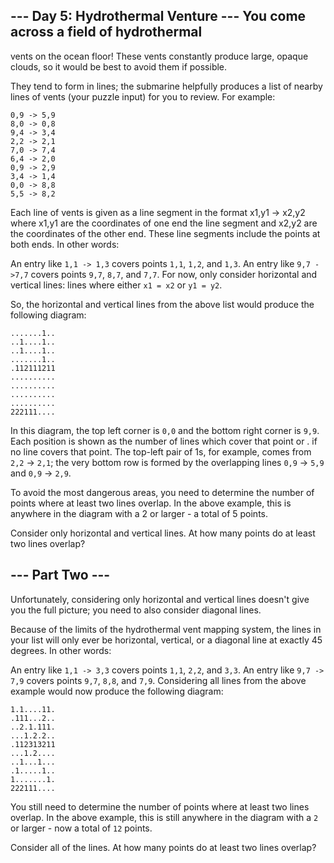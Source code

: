 ## --- Day 5: Hydrothermal Venture --- You come across a field of hydrothermal

vents on the ocean floor! These vents constantly produce large, opaque clouds,
so it would be best to avoid them if possible.

They tend to form in lines; the submarine helpfully produces a list of nearby
lines of vents (your puzzle input) for you to review. For example:

```
0,9 -> 5,9
8,0 -> 0,8
9,4 -> 3,4
2,2 -> 2,1
7,0 -> 7,4
6,4 -> 2,0
0,9 -> 2,9
3,4 -> 1,4
0,0 -> 8,8
5,5 -> 8,2
```

Each line of vents is given as a line segment in the format x1,y1 -> x2,y2 where
x1,y1 are the coordinates of one end the line segment and x2,y2 are the
coordinates of the other end. These line segments include the points at both
ends. In other words:

An entry like `1,1 -> 1,3` covers points `1,1`, `1,2`, and `1,3`. An entry like
`9,7 ->7,7` covers points `9,7`, `8,7`, and `7,7`. For now, only consider
horizontal and vertical lines: lines where either `x1 = x2` or `y1 = y2`.

So, the horizontal and vertical lines from the above list would produce the
following diagram:

```
.......1..
..1....1..
..1....1..
.......1..
.112111211
..........
..........
..........
..........
222111....
```

In this diagram, the top left corner is `0,0` and the bottom right corner is
`9,9`. Each position is shown as the number of lines which cover that point or .
if no line covers that point. The top-left pair of 1s, for example, comes from
`2,2` -> `2,1`; the very bottom row is formed by the overlapping lines `0,9` ->
`5,9` and `0,9` -> `2,9`.

To avoid the most dangerous areas, you need to determine the number of points
where at least two lines overlap. In the above example, this is anywhere in the
diagram with a 2 or larger - a total of 5 points.

Consider only horizontal and vertical lines. At how many points do at least two
lines overlap?

## --- Part Two ---

Unfortunately, considering only horizontal and vertical lines doesn't give you
the full picture; you need to also consider diagonal lines.

Because of the limits of the hydrothermal vent mapping system, the lines in your
list will only ever be horizontal, vertical, or a diagonal line at exactly 45
degrees. In other words:

An entry like `1,1 -> 3,3` covers points `1,1`, `2,2`, and `3,3`. An entry like
`9,7 -> 7,9` covers points `9,7`, `8,8`, and `7,9`. Considering all lines from
the above example would now produce the following diagram:

```
1.1....11.
.111...2..
..2.1.111.
...1.2.2..
.112313211
...1.2....
..1...1...
.1.....1..
1.......1.
222111....
```

You still need to determine the number of points where at least two lines
overlap. In the above example, this is still anywhere in the diagram with a `2`
or larger - now a total of `12` points.

Consider all of the lines. At how many points do at least two lines overlap?
